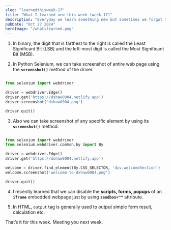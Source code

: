 ```yaml
---
slug: "learnedthisweek-17"
title: "What I learned new this week (week 17)"
description: "Everyday we learn something new but sometimes we forgot that because did not note that down. Specially I do, so I started to write down a small brief about everything I learned. And decided to share that with everyone on weekly basis so that others might learn something new."
pubDate: "Oct 27 2024"
heroImage: "/whatilearned.png"
---
```




1. In binary, the digit that is farthest to the right is called the Least Significant Bit (LSB) and the left-most digit is called the Most Significant Bit (MSB).

2. In Python Selenium, we can take screenshot of entire web page using the **`screenshot()`** method of the driver.
```python 

from selenium import webdriver

driver = webdriver.Edge()
driver.get('https://dshaw0004.netlify.app')
driver.screenshot('dshaw0004.png')

driver.quit()

```

3. Also we can take screenshot of any specific element by using its **`screenshot()`** method.
```python

from selenium import webdriver
from selenium.webdriver.common.by import By

driver = webdriver.Edge()
driver.get('https://dshaw0004.netlify.app')

welcome = driver.find_element(By.CSS_SELECTOR, 'div.welcomeSection')
welcome.screenshot('welcome-to-dshaw0004.png')

driver.quit()

```

4. I recently learned that we can disable the **scripts, forms, popups** of an **`iframe`** embedded webpage just by using **`sandbox=""`** attribute.

5. In HTML, `output` tag is generally used to output simple form result, calculation etc.

That’s it for this week. Meeting you next week.
